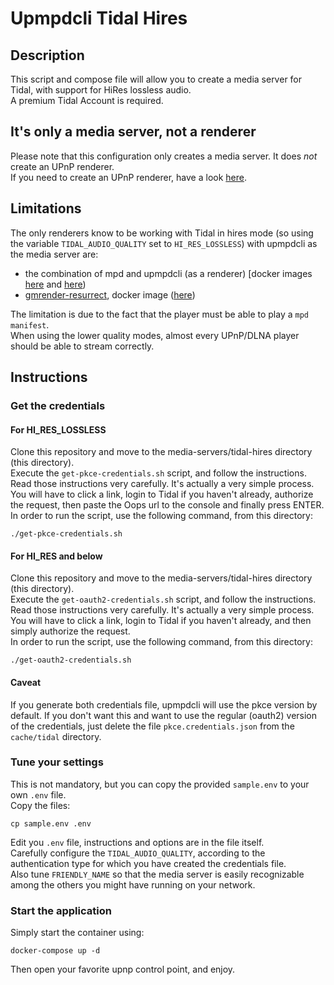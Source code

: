 # Upmpdcli Tidal Hires

## Description

This script and compose file will allow you to create a media server for Tidal, with support for HiRes lossless audio.  
A premium Tidal Account is required.  

## It's only a media server, not a renderer

Please note that this configuration only creates a media server. It does *not* create an UPnP renderer.  
If you need to create an UPnP renderer, have a look [here](https://github.com/GioF71/audio-tools/tree/main/players/upnp-renderer/upnp-renderer-simple).  

## Limitations

The only renderers know to be working with Tidal in hires mode (so using the variable `TIDAL_AUDIO_QUALITY` set to `HI_RES_LOSSLESS`) with upmpdcli as the media server are:

- the combination of mpd and upmpdcli (as a renderer) [docker images [here](https://github.com/GioF71/mpd-alsa-docker) and [here](https://github.com/GioF71/upmpdcli-docker))
- [gmrender-resurrect](https://github.com/hzeller/gmrender-resurrect), docker image ([here](https://github.com/GioF71/gmrender-resurrect-docker))
  
The limitation is due to the fact that the player must be able to play a `mpd manifest`.  
When using the lower quality modes, almost every UPnP/DLNA player should be able to stream correctly.

## Instructions

### Get the credentials

#### For HI_RES_LOSSLESS

Clone this repository and move to the media-servers/tidal-hires directory (this directory).  
Execute the `get-pkce-credentials.sh` script, and follow the instructions.  
Read those instructions very carefully. It's actually a very simple process.  
You will have to click a link, login to Tidal if you haven't already, authorize the request, then paste the Oops url to the console and finally press ENTER.  
In order to run the script, use the following command, from this directory:

`./get-pkce-credentials.sh`

#### For HI_RES and below

Clone this repository and move to the media-servers/tidal-hires directory (this directory).  
Execute the `get-oauth2-credentials.sh` script, and follow the instructions.  
Read those instructions very carefully. It's actually a very simple process.  
You will have to click a link, login to Tidal if you haven't already, and then simply authorize the request.  
In order to run the script, use the following command, from this directory:

`./get-oauth2-credentials.sh`

#### Caveat

If you generate both credentials file, upmpdcli will use the pkce version by default. If you don't want this and want to use the regular (oauth2) version of the credentials, just delete the file `pkce.credentials.json` from the `cache/tidal` directory.

### Tune your settings

This is not mandatory, but you can copy the provided `sample.env` to your own `.env` file.  
Copy the files:

```text
cp sample.env .env
```

Edit you `.env` file, instructions and options are in the file itself.  
Carefully configure the `TIDAL_AUDIO_QUALITY`, according to the authentication type for which you have created the credentials file.  
Also tune `FRIENDLY_NAME` so that the media server is easily recognizable among the others you might have running on your network.  

### Start the application

Simply start the container using:

`docker-compose up -d`

Then open your favorite upnp control point, and enjoy.  
